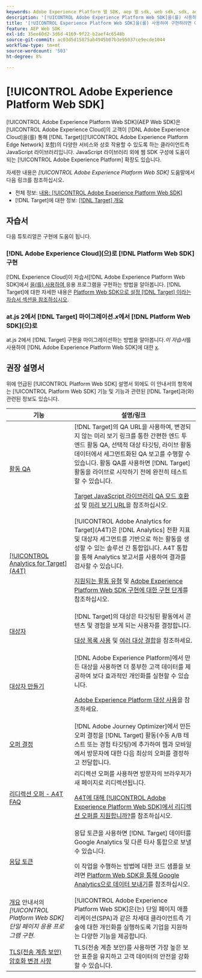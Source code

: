 ```yaml
---
keywords: Adobe Experience Platform 웹 SDK, aep 웹 sdk, web sdk, sdk, adobe experience cloud, platform edge network, adobe experience platform edge network, edge network, aep edge network, Adobe Experience Platform 웹 SDK0
description: '[!UICONTROL Adobe Experience Platform Web SDK]을(를) 사용하여 [!UICONTROL Adobe Experience Cloud]을(를) 통해 [!UICONTROL AEP Edge Network]의 다양한 서비스와 상호 작용하는 방법에 대해 알아봅니다.'
title: '[!UICONTROL Experience Platform Web SDK]을(를) 사용하여 구현하려면 어떻게 해야 합니까?'
feature: AEP Web SDK
exl-id: 35ee60d2-3d6d-4169-9f22-b2aef4c6548b
source-git-commit: ac03d5d15875ab4945b07b3e95037ce9ecde1044
workflow-type: tm+mt
source-wordcount: '503'
ht-degree: 8%

---
```


# [!UICONTROL Adobe Experience Platform Web SDK]

[!UICONTROL Adobe Experience Platform Web SDK]&#x200B;(AEP Web SDK)은 [!UICONTROL Adobe Experience Cloud]의 고객이 [!DNL Adobe Experience Cloud]을(를) 통해 [!DNL Target]&#x200B;([!UICONTROL Adobe Experience Platform Edge Network] 포함)의 다양한 서비스와 상호 작용할 수 있도록 하는 클라이언트측 JavaScript 라이브러리입니다. JavaScript 라이브러리 외에 웹 SDK 구성에 도움이 되는 [!UICONTROL Adobe Experience Platform] 확장도 있습니다.

자세한 내용은 *[!UICONTROL Adobe Experience Platform Web SDK]* 도움말에서 다음 링크를 참조하십시오.

* 전체 정보: [내용: [!UICONTROL Adobe Experience Platform Web SDK]](https://experienceleague.adobe.com/docs/experience-platform/edge/home.html)
* [!DNL Target]에 대한 정보: [[!DNL Target] 개요](https://experienceleague.adobe.com/docs/experience-platform/edge/personalization/adobe-target/target-overview.html)

## 자습서

다음 튜토리얼은 구현에 도움이 됩니다.

### [!DNL Adobe Experience Cloud]&#x200B;(으)로 [!DNL Platform Web SDK] 구현

[!DNL Experience Cloud]이 자습서[!DNL Adobe Experience Platform Web SDK]에서 [을(를) 사용하여 ](https://experienceleague.adobe.com/docs/platform-learn/implement-web-sdk/overview.html) 응용 프로그램을 구현하는 방법을 알아봅니다. [!DNL Target]에 대한 자세한 내용은 [Platform Web SDK으로 설정 [!DNL Target] 이라는 자습서 섹션을 참조하십시오](https://experienceleague.adobe.com/docs/platform-learn/implement-web-sdk/applications-setup/setup-target.html).

### at.js 2에서 [!DNL Target] 마이그레이션.*x*&#x200B;에서 [!DNL Platform Web SDK]&#x200B;(으)로

at.js 2에서 [!DNL Target] 구현을 마이그레이션하는 방법을 알아봅니다.*이 자습서*&#x200B;를 사용하여 [!DNL Adobe Experience Platform Web SDK]에 대한 [x](https://experienceleague.adobe.com/docs/platform-learn/migrate-target-to-websdk/introduction.html).

## 권장 설명서

위에 언급된 [!UICONTROL Platform Web SDK] 설명서 외에도 이 안내서의 항목에는 [!UICONTROL Platform Web SDK] 기능 및 기능과 관련된 [!DNL Target]과(와) 관련된 정보도 있습니다.

| 기능 | 설명/링크 |
| --- | --- |
| [활동 QA](https://experienceleague.adobe.com/docs/target/using/activities/activity-qa/activity-qa.html) | [!DNL Target]의 QA URL을 사용하여, 변경되지 않는 미리 보기 링크를 통한 간편한 엔드 투 엔드 활동 QA, 선택적 대상 타깃팅, 라이브 활동 데이터에서 세그먼트화된 QA 보고를 수행할 수 있습니다. 활동 QA를 사용하면 [!DNL Target] 활동을 라이브로 시작하기 전에 완전히 테스트할 수 있습니다.<p>[Target JavaScript 라이브러리 QA 모드 호환성](https://experienceleague.adobe.com/docs/target/using/activities/activity-qa/activity-qa.html#compatibility) 및 [미리 보기 URL](https://experienceleague.adobe.com/docs/target/using/activities/activity-qa/activity-qa.html#preview)을 참조하십시오. |
| [[!UICONTROL Analytics for Target]&#x200B;(A4T)](https://experienceleague.adobe.com/docs/target/using/integrate/a4t/a4t.html) | [!UICONTROL Adobe Analytics for Target]&#x200B;(A4T)은 [!DNL Analytics] 전환 지표 및 대상자 세그먼트를 기반으로 하는 활동을 생성할 수 있는 솔루션 간 통합입니다. A4T 통합을 통해 Analytics 보고서를 사용하여 결과를 검사할 수 있습니다.<p>[지원되는 활동 유형](https://experienceleague.adobe.com/docs/target/using/integrate/a4t/a4t.html#section_F487896214BF4803AF78C552EF1669AA) 및 [Adobe Experience Platform Web SDK 구현에 대한 구현 단계](https://experienceleague.adobe.com/docs/target/using/integrate/a4t/a4timplementation.html#platform)를 참조하십시오. |
| [대상자](https://experienceleague.adobe.com/docs/target/using/audiences/target.html) | [!DNL Target]의 대상은 타깃팅된 활동에서 콘텐츠 및 경험을 보게 되는 사용자를 결정합니다.<p>[대상 목록 사용](https://experienceleague.adobe.com/docs/target/using/audiences/create-audiences/audiences.html#use-list) 및 [여러 대상 결합](https://experienceleague.adobe.com/docs/target/using/audiences/combining-multiple-audiences.html)을 참조하세요. |
| [대상자 만들기](https://experienceleague.adobe.com/docs/target/using/audiences/create-audiences/audiences.html?lang=ko-KR) | [!DNL Adobe Experience Platform]에서 만든 대상을 사용하면 더 풍부한 고객 데이터를 제공하여 보다 효과적인 개인화를 실현할 수 있습니다.<p>[Adobe Experience Platform 대상 사용](https://experienceleague.adobe.com/docs/target/using/audiences/create-audiences/audiences.html#aep)을 참조하세요. |
| [오퍼 결정](https://experienceleague.adobe.com/docs/target/using/integrate/ajo/offer-decision.html) | [!DNL Adobe Journey Optimizer]에서 만든 오퍼 결정을 [!DNL Target] 활동(수동 A/B 테스트 또는 경험 타깃팅)에 추가하여 웹과 모바일에서 방문자에 대한 다음 최상의 오퍼를 결정하고 전달합니다. |
| [리디렉션 오퍼 - A4T FAQ](https://experienceleague.adobe.com/docs/target/using/integrate/a4t/a4t-faq/a4t-faq-redirect-offers.html) | 리디렉션 오퍼를 사용하면 방문자의 브라우저가 새 페이지로 리디렉션됩니다.<p>[A4T에 대해 [!UICONTROL Adobe Experience Platform Web SDK]에서 리디렉션 오퍼를 지원합니까?](https://experienceleague.adobe.com/docs/target/using/integrate/a4t/a4t-faq/a4t-faq-redirect-offers.html#platform)를 참조하십시오. |
| [응답 토큰](https://experienceleague.adobe.com/docs/target/using/administer/response-tokens.html) | 응답 토큰을 사용하면 [!DNL Target] 데이터를 Google Analytics 및 다른 타사 통합으로 보낼 수 있습니다.<p>이 작업을 수행하는 방법에 대한 코드 샘플을 보려면 [Platform Web SDK을 통해 Google Analytics으로 데이터 보내기](https://experienceleague.adobe.com/docs/target/using/administer/response-tokens.html#sending-data-to-google-analytics-via-platform-web-sdk)를 참조하십시오. |
| [ 개요](https://experienceleague.adobe.com/docs/experience-platform/edge/personalization/adobe-target/spa-implementation.html) 안내서의 *[!UICONTROL Platform Web SDK]단일 페이지 응용 프로그램 구현*. | [!UICONTROL Adobe Experience Platform Web SDK]은(는) 단일 페이지 애플리케이션(SPA)과 같은 차세대 클라이언트측 기술에 대한 개인화를 실행하도록 기업을 지원하는 다양한 기능을 제공합니다. |
| [TLS(전송 계층 보안) 암호화 변경 사항](/help/dev/before-implement/tls-transport-layer-security-encryption.md) | TLS(전송 계층 보안)를 사용하면 가장 높은 보안 표준을 유지하고 고객 데이터의 안전을 강화할 수 있습니다. |
